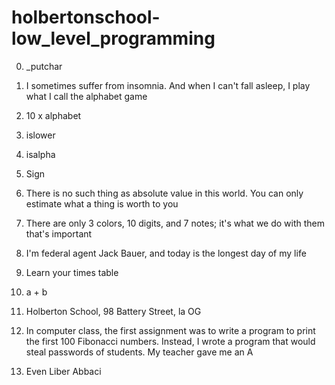 # holbertonschool-low_level_programming

0. _putchar

1. I sometimes suffer from insomnia. And when I can't fall asleep, I play what I call the alphabet game

2. 10 x alphabet

3. islower

4. isalpha

5. Sign

6. There is no such thing as absolute value in this world. You can only estimate what a thing is worth to you

7. There are only 3 colors, 10 digits, and 7 notes; it's what we do with them that's important

8. I'm federal agent Jack Bauer, and today is the longest day of my life

9. Learn your times table

10. a + b

11. Holberton School, 98 Battery Street, la OG

14. In computer class, the first assignment was to write a program to print the first 100 Fibonacci numbers. Instead, I wrote a program that would steal passwords of students. My teacher gave me an A

15. Even Liber Abbaci


